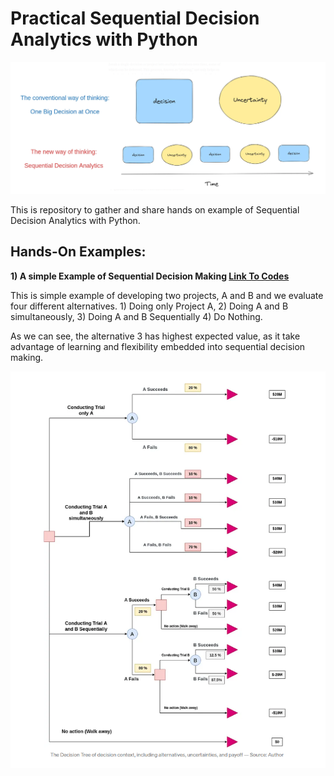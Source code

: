 # Practical Sequential Decision Analytics with Python


![Cover Image](img/sda.png)

This is repository to gather and share hands on example of  Sequential Decision Analytics with Python.

## Hands-On Examples:

**1) A simple Example of Sequential Decision Making [Link To Codes]([URL](https://colab.research.google.com/drive/1ZQhff_7Qo4rSqvIZOYhZzkZBu_x21rQt?usp=sharing))**

This is simple example of developing two projects, A and B and we evaluate four different alternatives. 1) Doing only Project A, 2) Doing A and B simultaneously, 3) Doing A and B Sequentially 4) Do Nothing.

As we can see, the alternative 3 has highest expected value, as it take advantage of learning and flexibility embedded into sequential decision making.

![Cover Image](img/dt.png)
